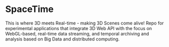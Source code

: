 # SpaceTime 
This is where 3D meets Real-time - making 3D Scenes come alive!
Repo for experimental applications that integrate 3D Web API with the focus on WebGL-based, real-time data streaming, and temporal archiving and analysis based on Big Data and distributed computing.

